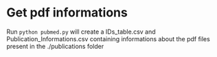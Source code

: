 # Get pdf informations
Run `python pubmed.py` will create a IDs_table.csv and Publication_Informations.csv containing informations about the pdf files present in the ./publications folder
